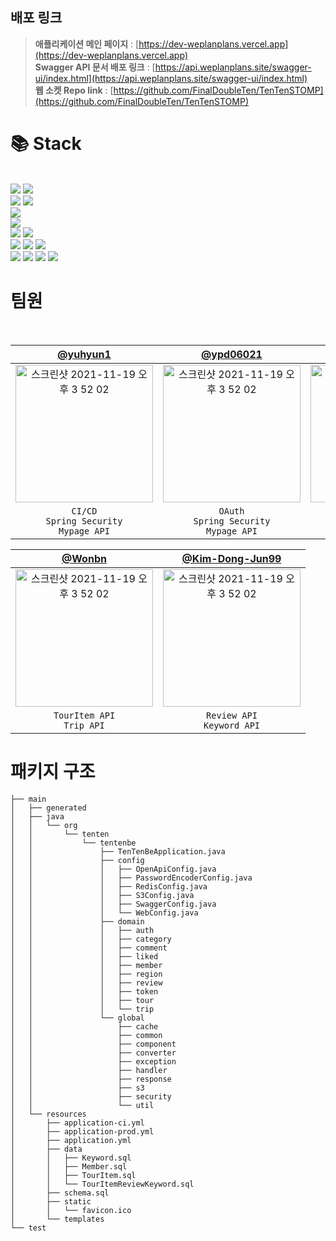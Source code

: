 
## 배포 링크
> **애플리케이션 메인 페이지** : [https://dev-weplanplans.vercel.app](https://dev-weplanplans.vercel.app)
> <br/>
> **Swagger API 문서 배포 링크** : [https://api.weplanplans.site/swagger-ui/index.html](https://api.weplanplans.site/swagger-ui/index.html)
> <br/>
> **웹 소켓 Repo link** : [https://github.com/FinalDoubleTen/TenTenSTOMP](https://github.com/FinalDoubleTen/TenTenSTOMP)


# 📚 Stack
<br/>
<div algin = left>
  <img src="https://img.shields.io/badge/java-FF5A00?style=for-the-badge&logo=Java&logoColor=white">
  <img src="https://img.shields.io/badge/gradle-02303A?style=for-the-badge&logo=gradle&logoColor=white">
  <br/>
  <img src="https://img.shields.io/badge/spring-6DB33F?style=for-the-badge&logo=springboot&logoColor=black">
  <img src="https://img.shields.io/badge/spring security-6DB33F?style=for-the-badge&logo=springsecurity&logoColor=black">
  <br/>
  <img src="https://img.shields.io/badge/swagger-85EA2D?style=for-the-badge&logo=swagger&logoColor=black">

  <br/>
  <img src="https://img.shields.io/badge/mysql-4479A1?style=for-the-badge&logo=mysql&logoColor=white">
  <br/>
  <img src="https://img.shields.io/badge/github actions-2088FF?style=for-the-badge&logo=githubactions&logoColor=white">
  <img src="https://img.shields.io/badge/github-181717?style=for-the-badge&logo=github&logoColor=white">
  <br/>
  <img src="https://img.shields.io/badge/ubuntu-E95420?style=for-the-badge&logo=ubuntu&logoColor=black">
  <img src="https://img.shields.io/badge/aws ec2-232F3E?style=for-the-badge&logo=amazonec2&logoColor=white">
  <img src="https://img.shields.io/badge/aws s3-569A31?style=for-the-badge&logo=amazons3&logoColor=white">
  <br/>
  <img src="https://img.shields.io/badge/notion-000000?style=for-the-badge&logo=notion&logoColor=white">
  <img src="https://img.shields.io/badge/slack-4A154B?style=for-the-badge&logo=slack&logoColor=white">
  <img src="https://img.shields.io/badge/intellij-000000?style=for-the-badge&logo=intellijidea&logoColor=white">
  <img src="https://img.shields.io/badge/postman-FF6C37?style=for-the-badge&logo=postman&logoColor=black">
</div>



# 팀원

<br/>

|    [@yuhyun1](https://github.com/yuhyun1)   |      [@ypd06021](https://github.com/ypd06021)         |           [@Jundev21](https://github.com/Jundev21)        |
|:-------------------------------------------------------------------------:|:---------------------------------------------------:|:-----------------------------------:|
| <img width="220" alt="스크린샷 2021-11-19 오후 3 52 02" src="https://github.com/FinalDoubleTen/TenTenBe/assets/95599193/e77c2c9d-3cb5-469a-8ea9-074a50daacd2"> | <img width="220" alt="스크린샷 2021-11-19 오후 3 52 02" src="https://github.com/FinalDoubleTen/TenTenBe/assets/95599193/9706d573-8787-4ffb-8eb7-952e64039a84"> | <img width="220" alt="스크린샷 2021-11-19 오후 3 52 02" src="https://github.com/FinalDoubleTen/TenTenBe/assets/95599193/fe93e567-f389-4bfc-adb2-d3e446395fd8"> |
|                                                                    `CI/CD` <br/> `Spring Security` <br/> `Mypage API`                                                                    |                                                           `OAuth` <br/> `Spring Security` <br/> `Mypage API`                                                           |                                                                    `Comment API` <br/> `Test Code`                                                                     |

|                                                                   [@Wonbn](https://github.com/Wonbn)                                                                   |                                                          [@Kim-Dong-Jun99](https://github.com/Kim-Dong-Jun99)                                                          |
|:----------------------------------------------------------------------------------------------------------------------------------------------------------------------:|:----------------------------------------------------------------------------------------------------------------------------------------------------------------------:|
| <img width="220" alt="스크린샷 2021-11-19 오후 3 52 02" src="https://github.com/FinalDoubleTen/TenTenBe/assets/95599193/d73ce956-6b12-4518-8ca7-4ad227ddbd4e"> | <img width="220" alt="스크린샷 2021-11-19 오후 3 52 02" src="https://github.com/FinalDoubleTen/TenTenBe/assets/95599193/1617078f-5056-42a4-9bae-0ac0c70d03af"> |
|                                                                    `TourItem API` <br/> `Trip API`                                                                     |                                                       `Review API` <br/> `Keyword API`                                                      |

</div>

# 패키지 구조
```
├── main
│   ├── generated
│   ├── java
│   │   └── org
│   │       └── tenten
│   │           └── tentenbe
│   │               ├── TenTenBeApplication.java
│   │               ├── config
│   │               │   ├── OpenApiConfig.java
│   │               │   ├── PasswordEncoderConfig.java
│   │               │   ├── RedisConfig.java
│   │               │   ├── S3Config.java
│   │               │   ├── SwaggerConfig.java
│   │               │   └── WebConfig.java
│   │               ├── domain
│   │               │   ├── auth
│   │               │   ├── category
│   │               │   ├── comment
│   │               │   ├── liked
│   │               │   ├── member
│   │               │   ├── region
│   │               │   ├── review
│   │               │   ├── token
│   │               │   ├── tour
│   │               │   └── trip
│   │               └── global
│   │                   ├── cache
│   │                   ├── common
│   │                   ├── component
│   │                   ├── converter
│   │                   ├── exception
│   │                   ├── handler
│   │                   ├── response
│   │                   ├── s3
│   │                   ├── security
│   │                   └── util
│   └── resources
│       ├── application-ci.yml
│       ├── application-prod.yml
│       ├── application.yml
│       ├── data
│       │   ├── Keyword.sql
│       │   ├── Member.sql
│       │   ├── TourItem.sql
│       │   └── TourItemReviewKeyword.sql
│       ├── schema.sql
│       ├── static
│       │   └── favicon.ico
│       └── templates
└── test
```
